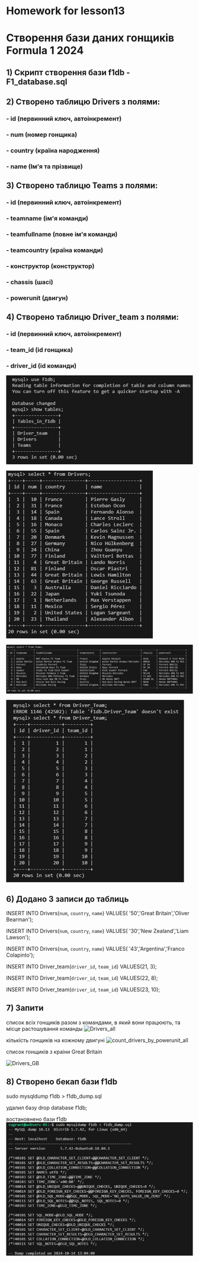 # Homework for lesson13
# Створення бази даних гонщиків Formula 1 2024

## 1) Скрипт створення бази f1db - F1_database.sql

## 2) Створено таблицю Drivers з полями:
### - id (первинний ключ, автоінкремент)
### - num (номер гонщика)
### - country (країна народження)
### - name (Ім'я та прізвище)

## 3) Створено таблицю Teams з полями:
### - id (первинний ключ, автоінкремент)
### - teamname (ім'я команди)
### - teamfullname (повне ім'я команди)
### - teamcountry (країна команди)
### - конструктор (конструктор)
### - chassis (шасі)
### - powerunit (двигун)

## 4) Створено таблицю Driver_team з полями:
### - id (первинний ключ, автоінкремент)
### - team_id (id гонщика)
### - driver_id (id команди)

![Pic](tables.png)

![Pic](Drivers.png)

![Pic](Teams.png)

![Pic](Driver_team.png)

## 6) Додано 3 записи до таблиць
INSERT INTO Drivers(`num`, `country`, `name`) VALUES(
'50','Great Britain','Oliver Bearman');

INSERT INTO Drivers(`num`, `country`, `name`) VALUES(
'30','New Zealand','Liam Lawson');

INSERT INTO Drivers(`num`, `country`, `name`) VALUES(
'43','Argentina','Franco Colapinto');



INSERT INTO Driver_team(`driver_id`, `team_id`) VALUES(21, 3);

INSERT INTO Driver_team(`driver_id`, `team_id`) VALUES(22, 8);

INSERT INTO Driver_team(`driver_id`, `team_id`) VALUES(23, 10);


## 7) Запити

список всіх гонщиків разом з командами, в який вони працюють, та місце растошування команды
![Drivers_all](https://github.com/user-attachments/assets/b2a808da-9771-4c97-85ae-e91d141906d0)

кількість гонщиків на кожному двигуні
![count_drivers_by_powerunit_all](https://github.com/user-attachments/assets/29c0bf5c-a789-499d-bb6b-c5fd45cdde13)

список гонщиків з краіни Great Britain

![Drivers_GB](https://github.com/user-attachments/assets/1b003b94-1d4e-436e-a2de-dc2cbc8ebd1c)

## 8) Створено  бекап бази f1db
sudo mysqldump f1db > f1db_dump.sql

удалил базу
drop database f1db;

востановнено бази f1db
![Pic](restore.png)





